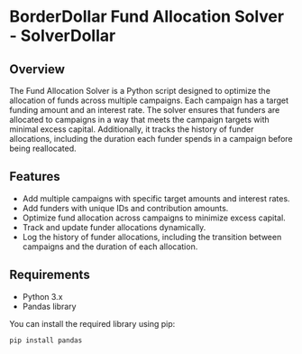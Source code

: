 # BorderDollar Fund Allocation Solver - SolverDollar

## Overview

The Fund Allocation Solver is a Python script designed to optimize the allocation of funds across multiple campaigns. Each campaign has a target funding amount and an interest rate. The solver ensures that funders are allocated to campaigns in a way that meets the campaign targets with minimal excess capital. Additionally, it tracks the history of funder allocations, including the duration each funder spends in a campaign before being reallocated.

## Features

- Add multiple campaigns with specific target amounts and interest rates.
- Add funders with unique IDs and contribution amounts.
- Optimize fund allocation across campaigns to minimize excess capital.
- Track and update funder allocations dynamically.
- Log the history of funder allocations, including the transition between campaigns and the duration of each allocation.

## Requirements

- Python 3.x
- Pandas library

You can install the required library using pip:

```sh
pip install pandas
